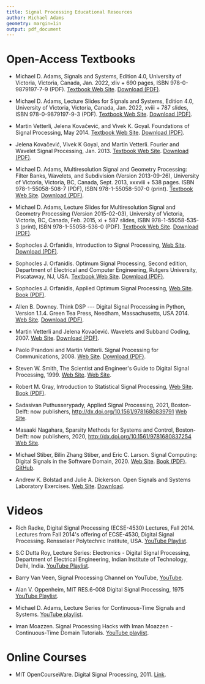 ```yaml
---
title: Signal Processing Educational Resources
author: Michael Adams
geometry: margin=1in
output: pdf_document
---
```


# Open-Access Textbooks

- Michael D. Adams,
  Signals and Systems,
  Edition 4.0,
  University of Victoria,
  Victoria, Canada,
  Jan. 2022,
  xliv + 690 pages,
  ISBN 978-0-9879197-7-9 (PDF).
  [Textbook Web Site](https://www.ece.uvic.ca/~mdadams/sigsysbook).
  [Download (PDF)](https://www.ece.uvic.ca/~mdadams/sigsysbook/downloads/signals_and_systems-4.0.pdf).

- Michael D. Adams,
  Lecture Slides for Signals and Systems,
  Edition 4.0,
  University of Victoria,
  Victoria, Canada,
  Jan. 2022,
  xviii + 787 slides,
  ISBN 978-0-9879197-9-3 (PDF).
  [Textbook Web Site](https://www.ece.uvic.ca/~mdadams/sigsysbook).
  [Download (PDF)](https://www.ece.uvic.ca/~mdadams/sigsysbook/downloads/lecture_slides_for_signals_and_systems-4.0.pdf).

- Martin Vetterli, Jelena Kovačević, and Vivek K. Goyal.
  Foundations of Signal Processing,
  May 2014.
  [Textbook Web Site](https://www.fourierandwavelets.org).
  [Download (PDF)](https://www.fourierandwavelets.org/FSP_v1.1_2014.pdf).

- Jelena Kovačević, Vivek K Goyal, and Martin Vetterli.
  Fourier and Wavelet Signal Processing,
  Jan. 2013.
  [Textbook Web Site](https://www.fourierandwavelets.org).
  [Download (PDF)](https://www.fourierandwavelets.org/FWSP_a3.2_2013.pdf).

- Michael D. Adams,
  Multiresolution Signal and Geometry Processing:
  Filter Banks, Wavelets, and Subdivision (Version 2013-09-26),
  University of Victoria,
  Victoria, BC, Canada,
  Sept. 2013,
  xxxviii + 538 pages.
  ISBN 978-1-55058-508-7 (PDF),
  ISBN 978-1-55058-507-0 (print).
  [Textbook Web Site](https://www.ece.uvic.ca/~mdadams/waveletbook).
  [Download (PDF)](https://www.ece.uvic.ca/~mdadams/waveletbook/downloads/multiresolution_signal_and_geometry_processing-2013-09-26-uvic-v2.pdf).

- Michael D. Adams,
  Lecture Slides for Multiresolution Signal and Geometry Processing
  (Version 2015-02-03),
  University of Victoria,
  Victoria, BC, Canada,
  Feb. 2015,
  xi + 587 slides,
  ISBN 978-1-55058-535-3 (print),
  ISBN 978-1-55058-536-0 (PDF).
  [Textbook Web Site](https://www.ece.uvic.ca/~mdadams/waveletbook).
  [Download (PDF)](https://www.ece.uvic.ca/~mdadams/waveletbook/downloads/lecture_slides_for_multiresolution_signal_and_geometry_processing-2015-02-03-uvic.pdf).

- Sophocles J. Orfanidis,
  Introduction to Signal Processing,
  [Web Site](https://www.ece.rutgers.edu/~orfanidi/intro2sp).
  [Download (PDF)](https://www.ece.rutgers.edu/~orfanidi/intro2sp/orfanidis-i2sp.pdf).

- Sophocles J. Orfanidis.
  Optimum Signal Processing,
  Second edition,
  Department of Electrical and Computer Engineering,
  Rutgers University, Piscataway, NJ, USA.
  [Textbook Web Site](https://www.ece.rutgers.edu/~orfanidi/osp2e).
  [Download (PDF)](http://eceweb1.rutgers.edu/~orfanidi/osp2e/osp2e.pdf).

- Sophocles J. Orfanidis,
  Applied Optimum Signal Processing,
  [Web Site](https://www.ece.rutgers.edu/~orfanidi/aosp).
  [Book (PDF)](https://www.ece.rutgers.edu/~orfanidi/aosp/aosp-1up.pdf).

- Allen B. Downey.
  Think DSP ---
  Digital Signal Processing in Python,
  Version 1.1.4.
  Green Tea Press,
  Needham, Massachusetts, USA
  2014.
  [Web Site](https://greenteapress.com/wp/think-dsp).
  [Download (PDF)](http://greenteapress.com/thinkdsp/thinkdsp.pdf).

- Martin Vetterli and Jelena Kovačević.
  Wavelets and Subband Coding,
  2007.
  [Web Site](https://waveletsandsubbandcoding.org).
  [Download (PDF)](https://waveletsandsubbandcoding.org/Repository/VetterliKovacevic95_Manuscript.pdf).

- Paolo Prandoni and Martin Vetterli.
  Signal Processing for Communications,
  2008.
  [Web Site](https://www.sp4comm.org/index.html).
  [Download (PDF)](https://www.sp4comm.org/docs/sp4comm_corrected.pdf).

- Steven W. Smith,
  The Scientist and Engineer's Guide to Digital Signal Processing,
  1999.
  [Web Site](http://www.dspguide.com).
  [Web Site](https://www.analog.com/en/education/education-library/scientist_engineers_guide.html).

- Robert M. Gray,
  Introduction to Statistical Signal Processing,
  [Web Site](https://ee.stanford.edu/~gray/sp.html).
  [Book (PDF)](https://ee.stanford.edu/~gray/sp.pdf).

- Sadasivan Puthusserypady,
  Applied Signal Processing,
  2021,
  Boston-Delft: now publishers,
  <http://dx.doi.org/10.1561/9781680839791>
  [Web Site](https://www.nowpublishers.com/article/BookDetails/9781680839784).

- Masaaki Nagahara,
  Sparsity Methods for Systems and Control,
  Boston-Delft: now publishers,
  2020,
  <http://dx.doi.org/10.1561/9781680837254>
  [Web Site](https://www.nowpublishers.com/article/BookDetails/9781680837247).

- Michael Stiber, Bilin Zhang Stiber, and Eric C. Larson.
  Signal Computing: Digital Signals in the Software Domain,
  2020.
  [Web Site](http://faculty.washington.edu/stiber/pubs/Signal-Computing).
  [Book (PDF)](http://faculty.washington.edu/stiber/pubs/Signal-Computing/Signal%20Computing.pdf).
  [GitHub](https://github.com/stiber/Signal-Computing).

- Andrew K. Bolstad and Julie A. Dickerson.
  Open Signals and Systems Laboratory Exercises.
  [Web Site](https://www.iastatedigitalpress.com/plugins/books/68/).
  [Download](https://www.iastatedigitalpress.com/plugins/books/68/format/96/).

# Videos

- Rich Radke,
  Digital Signal Processing (ECSE-4530) Lectures, Fall 2014.
  Lectures from Fall 2014's offering of ECSE-4530, Digital Signal Processing.
  Rensselaer Polytechnic Institute, USA.
  [YouTube Playlist](https://youtube.com/playlist?list=PLuh62Q4Sv7BUSzx5Jr8Wrxxn-U10qG1et).

- S.C Dutta Roy,
  Lecture Series:
  Electronics - Digital Signal Processing,
  Department of Electrical Engineering,
  Indian Institute of Technology, Delhi, India.
  [YouTube Playlist](https://youtube.com/playlist?list=PL9567DFCA3A66F299).

- Barry Van Veen,
  Signal Processing Channel on YouTube,
  [YouTube](https://www.youtube.com/user/allsignalprocessing).

- Alan V. Oppenheim,
  MIT RES.6-008 Digital Signal Processing,
  1975
  [YouTube Playlist](https://www.youtube.com/playlist?list=PL8157CA8884571BA2).

- Michael D. Adams,
  Lecture Series for Continuous-Time Signals and Systems.
  [YouTube playlist](https://youtube.com/playlist?list=PLbHYdvrWBMxYGMvQ3QG6paNu7CuIRL5dX).

- Iman Moazzen.
  Signal Processing Hacks with Iman Moazzen - Continuous-Time Domain Tutorials.
  [YouTube playlist](https://www.youtube.com/playlist?list=PLJ-OcUCIty7evBmHvYRv66RcuziszpSFB).

# Online Courses

- MIT OpenCourseWare.
  Digital Signal Processing,
  2011.
  [Link](https://ocw.mit.edu/resources/res-6-008-digital-signal-processing-spring-2011).
